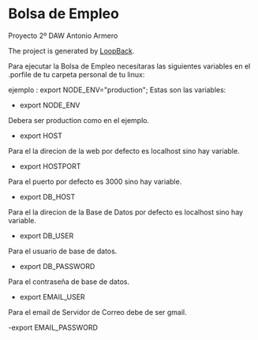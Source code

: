 # Bolsa de Empleo
Proyecto 2º DAW Antonio Armero

The project is generated by [LoopBack](http://loopback.io).

Para ejecutar la Bolsa de Empleo necesitaras  las siguientes variables en el .porfile 
de tu carpeta personal de tu linux:

ejemplo :  export NODE_ENV="production";
Estas son las variables:

- export NODE_ENV

Debera ser production como en el ejemplo.

- export HOST
 
Para el la direcion de la web por defecto es localhost sino hay variable.

- export HOSTPORT

Para el puerto por defecto es 3000 sino hay variable.

- export DB_HOST

Para el la direcion de la Base de Datos por defecto es localhost sino hay variable.

- export DB_USER

Para el usuario de base de datos.

- export DB_PASSWORD

Para el contraseña de base de datos.

- export EMAIL_USER

Para el email de Servidor de Correo debe de ser gmail.

-export EMAIL_PASSWORD

Para el  contraseña de Servidor de Correo debe de ser gmail.

- export ADMIN_EMAIL

Para el email de Administrador de la web.

- export ADMIN_PASSWORD

Para el contraseña de Administrador de la web.

Todas las variables siguen la estructura del ejemplo.

Para mas informacion envie un correo a [antonioarbu@hotmail.com](mailto:antonioarbu@hotmail.com?subject=Sugerencia%20al%20proyecto).
